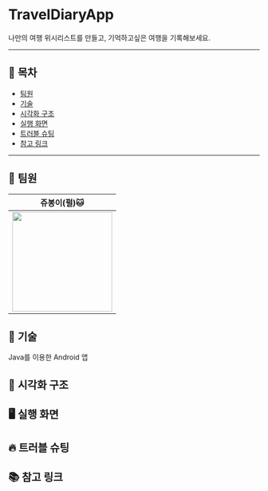 # TravelDiaryApp
나만의 여행 위시리스트를 만들고, 기억하고싶은 여행을 기록해보세요.

---
## 🔎 목차
- [팀원](#-팀원)
- [기술](#-기술)
- [시각화 구조](#-시각화-구조)
- [실행 화면](#-실행-화면)
- [트러블 슈팅](#-트러블-슈팅)
- [참고 링크](#-참고-링크)

---
## 👥 팀원
|쥬봉이(펄)🐱|
|---|
|<img src="https://avatars.githubusercontent.com/u/126065608?v=4" width="200" height="200">|

## 💬 기술
Java를 이용한 Android 앱

## 👀 시각화 구조

## 🖥️ 실행 화면

## 🔥 트러블 슈팅

## 📚 참고 링크
